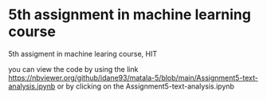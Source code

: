 # 5th assignment in machine learning course
5th assigment in machine learing course, HIT

you can view the code by using the link https://nbviewer.org/github/idane93/matala-5/blob/main/Assignment5-text-analysis.ipynb or by clicking on the Assignment5-text-analysis.ipynb
